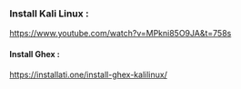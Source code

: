
### Install Kali Linux : 
https://www.youtube.com/watch?v=MPkni85O9JA&t=758s

#### Install Ghex : 
https://installati.one/install-ghex-kalilinux/